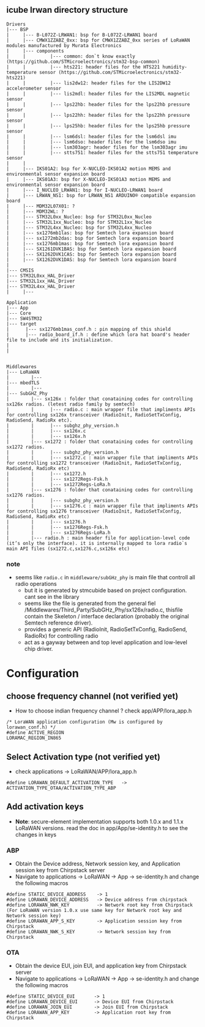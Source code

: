 ## icube lrwan directory structure
```
Drivers
|--- BSP
|     |--- B-L072Z-LRWAN1: bsp for B-L072Z-LRWAN1 board
|     |--- CMWX1ZZABZ_0xx: bsp for CMWX1ZZABZ_0xx series of LoRaWAN modules manufactured by Murata Electronics
|     |--- components
|     |         |--- common: don`t know exactly (https://github.com/STMicroelectronics/stm32-bsp-common)
|     |         |--- hts221: header files for the HTS221 humidity-temperature sensor (https://github.com/STMicroelectronics/stm32-hts221)
|     |         |--- lis2dw12: header files for the LIS2DW12 accelerometer sensor
|     |         |--- lis2mdl: header files for the LIS2MDL magnetic sensor
|     |         |--- lps22hb: header files for the lps22hb pressure sensor
|     |         |--- lps22hh: header files for the lps22hh pressure sensor
|     |         |--- lps25hb: header files for the lps25hb pressure sensor
|     |         |--- lsm6dsl: header files for the lsm6dsl imu
|     |         |--- lsm6dso: header files for the lsm6dso imu
|     |         |--- lsm303agr: header files for the lsm303agr imu
|     |         |--- stts751: header files for the stts751 temperature sensor
|     |
|     |--- IKS01A2: bsp for X-NUCLEO-IKS01A2 motion MEMS and environmental sensor expansion board
|     |--- IKS01A3: bsp for X-NUCLEO-IKS01A3 motion MEMS and environmental sensor expansion board
|     |--- I_NUCLEO_LRWAN1: bsp for I-NUCLEO-LRWAN1 board
|     |--- LRWAN_NS1: bsp for LRWAN_NS1 ARDUINO® compatible expansion board
|     |--- MDM32L07X01: ?
|     |--- MDM32WL: ?
|     |--- STM32L0xx_Nucleo: bsp for STM32L0xx_Nucleo 
|     |--- STM32L1xx_Nucleo: bsp for STM32L1xx_Nucleo 
|     |--- STM32L4xx_Nucleo: bsp for STM32L4xx_Nucleo 
|     |--- sx1276mb1las: bsp for Semtech lora expansion board
|     |--- sx1272mb2das: bsp for Semtech lora expansion board
|     |--- sx1276mb1mas: bsp for Semtech lora expansion board
|     |--- SX1261DVK1BAS: bsp for Semtech lora expansion board
|     |--- SX1262DVK1CAS: bsp for Semtech lora expansion board
|     |--- SX1262DVK1DAS: bsp for Semtech lora expansion board
|
|--- CMSIS
|--- STM32L0xx_HAL_Driver
|--- STM32L1xx_HAL_Driver
|--- STM32L4xx_HAL_Driver
|     |--- 

Application
|--- App
|--- Core
|--- SW4STM32
|--- target
|      |--- sx1276mb1mas_conf.h : pin mapping of this shield
|      |--- radio_board_if.h : define which lora hat board's header file to include and its initialization.
|
|


Middlewares
|--- LoRaWAN
|        |---
|--- mbedTLS
|        |---
|--- SubGHZ_Phy
|        |--- sx126x : folder that conataining codes for controlling sx126x radios. (letest radio family by semtech) 
|        |      |--- radio.c : main wrapper file that impliments APIs for controlling sx126x transceiver (RadioInit, RadioSetTxConfig, RadioSend, RadioRx etc).
|        |      |--- subghz_phy_version.h
|        |      |--- sx126x.c
|        |      |--- sx126x.h
|        |--- sx1272 : folder that conataining codes for controlling sx1272 radios. 
|        |      |--- subghz_phy_version.h
|        |      |--- sx1272.c : main wrapper file that impliments APIs for controlling sx1272 transceiver (RadioInit, RadioSetTxConfig, RadioSend, RadioRx etc)
|        |      |--- sx1272.h
|        |      |--- sx1272Regs-Fsk.h
|        |      |--- sx1272Regs-LoRa.h
|        |--- sx1276 : folder that conataining codes for controlling sx1276 radios. 
|        |      |--- subghz_phy_version.h
|        |      |--- sx1276.c : main wrapper file that impliments APIs for controlling sx1276 transceiver (RadioInit, RadioSetTxConfig, RadioSend, RadioRx etc)
|        |      |--- sx1276.h
|        |      |--- sx1276Regs-Fsk.h
|        |      |--- sx1276Regs-LoRa.h
|        |--- radio.h : main header file for application-level code (it’s only the interface). it is internally mapped to lora radio`s main API files (sx1272.c,sx1276.c,sx126x etc)

```

### note
- seems like `radio.c` in `middleware/subGHz_phy` is main file that controll all radio operations
  - but it is generated by stmcubide based on project configuration. cant see in the library
  - seems like the file is generated from the general fiel /Middlewares/Third_Party/SubGHz_Phy/sx126x/radio.c, thisfile contain the Skeleton / interface declaration (probably the original Semtech reference driver).
  - provides a generic API (RadioInit, RadioSetTxConfig, RadioSend, RadioRx) for controlling radio
  - act as a gayway between and top level application and low-level chip driver.

# Configuration
## choose frequency channel (not verified yet)
- How to choose indian frequency channel ? check app/APP/lora_app.h
```
/* LoraWAN application configuration (Mw is configured by lorawan_conf.h) */
#define ACTIVE_REGION                               LORAMAC_REGION_IN865
```
## Select Activation type (not verified yet)
- check applications -> LoRaWAN/APP/lora_app.h
```
#define LORAWAN_DEFAULT_ACTIVATION_TYPE   -> ACTIVATION_TYPE_OTAA/ACTIVATION_TYPE_ABP
```
## Add activation keys
- **Note**: secure-element implementation supports both 1.0.x and 1.1.x LoRaWAN versions. read the doc in app/App/se-identity.h to see the changes in keys
### ABP
- Obtain the Device address, Network session key, and Application session key from Chirpstack server
- Navigate to applications -> LoRaWAN -> App -> se-identity.h and change the following macros
```
#define STATIC_DEVICE_ADDRESS    -> 1
#define LORAWAN_DEVICE_ADDRESS   -> Device address from chirpstack
#define LORAWAN_NWK_KEY          -> Network root key from Chirpstack (For LoRaWAN version 1.0.x use same key for Network root key and Network session key)
#define LORAWAN_APP_S_KEY        -> Application session key from Chirpstack
#define LORAWAN_NWK_S_KEY        -> Network session key from Chirpstack
```
### OTA
- Obtain the device EUI, join EUI, and application key from Chirpstack server
- Navigate to applications -> LoRaWAN -> App -> se-identity.h and change the following macros
```
#define STATIC_DEVICE_EUI       -> 1
#define LORAWAN_DEVICE_EUI      -> Device EUI from Chirpstack
#define LORAWAN_JOIN_EUI        -> Join EUI from Chirpstack
#define LORAWAN_APP_KEY         -> Application root key from Chirpstack
```
